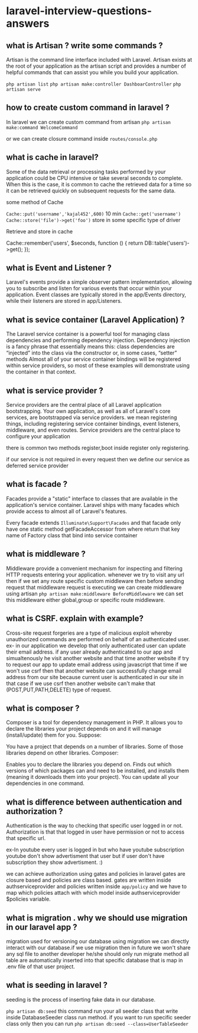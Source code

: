 # laravel-interview-questions-answers


## what is Artisan ? write some commands ?
Artisan is the command line interface included with Laravel. Artisan exists at the root of your application as the artisan script and provides a number of helpful commands that can assist you while you build your application.

`php artisan list`
`php artisan make:controller DashboarController`
`php artisan serve`

## how to create custom command in laravel ?

In laravel we can create custom command from artisan 
`php artisan make:command WelcomeCommand`

or we can create closure command inside `routes/console.php`

## what is cache in laravel?

Some of the data retrieval or processing tasks performed by your application could be CPU intensive or take several seconds to complete. When this is the case, it is common to cache the retrieved data for a time so it can be retrieved quickly on subsequent requests for the same data.

some method of Cache

`Cache::put('username','kajal452',600)` 10 min
`Cache::get('username')`
`Cache::store('file')->get('foo')` store in some specific type of driver

Retrieve and store in cache

Cache::remember('users', $seconds, function () {
    return DB::table('users')->get();
});

## what is Event and Listener ?

Laravel's events provide a simple observer pattern implementation, allowing you to subscribe and listen for various events that occur within your application. Event classes are typically stored in the app/Events directory, while their listeners are stored in app/Listeners. 

## what is sevice container (Laravel Application) ?

The Laravel service container is a powerful tool for managing class dependencies and performing dependency injection. Dependency injection is a fancy phrase that essentially means this: class dependencies are “injected” into the class via the constructor or, in some cases, “setter” methods
Almost all of your service container bindings will be registered within service providers, so most of these examples will demonstrate using the container in that context.

## what is service provider ?
Service providers are the central place of all Laravel application bootstrapping. Your own application, as well as all of Laravel's core services, are bootstrapped via service providers.
we mean registering things, including registering service container bindings, event listeners, middleware, and even routes. Service providers are the central place to configure your application

there is common two methods register,boot
inside register only registering.

if our service is not required in every request then we define our service as deferred service provider 


## what is facade ?

Facades provide a "static" interface to classes that are available in the application's service container. Laravel ships with many facades which provide access to almost all of Laravel's features.

Every facade extends `Illuminate\Support\Facades` and that facade only have one static method getFacadeAccessor from where return that key name of Factory class that bind into service container

## what is middleware ?

Middleware provide a convenient mechanism for inspecting and filtering HTTP requests entering your application.
whenever we try to visit any url then if we set any route specific custom middleware then before sending request that middleware request is executing 
we can create middleware using artisan
`php artisan make:middleware BeforeMiddleware`
we can set this middleware either global,group or specific route middleware.


## what is CSRF. explain with example?

Cross-site request forgeries are a type of malicious exploit whereby unauthorized commands are performed on behalf of an authenticated user.
ex- in our application we develop that only authenticated user can update their email address. if any user already authenticated to our app and simualtenously he visit another website and that time another website if try to request our app to update email address using javascript that time if we won't use csrf then that another website can successfully change email address from our site because current user is authenticated in our site in that case if we use csrf then another website can't make that (POST,PUT,PATH,DELETE) type of request.

## what is composer ?

Composer is a tool for dependency management in PHP. It allows you to declare the libraries your project depends on and it will manage (install/update) them for you.
Suppose:

You have a project that depends on a number of libraries.
Some of those libraries depend on other libraries.
Composer:

Enables you to declare the libraries you depend on.
Finds out which versions of which packages can and need to be installed, and installs them (meaning it downloads them into your project).
You can update all your dependencies in one command.


## what is difference between authentication and authorization ?

Authentication is the way to checking that specific user logged in or not.
Authorization is that that logged in user have permission or not to access that specific url.

ex-In youtube every user is logged in but who have youtube subscription youtube don't show advertisment that user but if user don't have subscription they show advertisment. :)

we can achieve authorization using gates and policies in laravel
gates are closure based and policies are class based.
gates are written inside authserviceprovider and policies written inside   `app/policy` and we have to map which policies attach with which model inside authserviceprovider $policies variable.


## what is migration . why we should use migration in our laravel app ?

migration used for versioning our database using migration we can directly interact with our database.if we use migration then in future we won't share any sql file to another developer he/she should only run migrate method all table are automatically inserted into that specific database that is map in .env file of that user project.


## what is seeding in laravel ?

seeding is the process of inserting fake data in our database.

`php artisan db:seed` this command run your all seeder class that write inside DatabaseSeeder class run method.
if you want to run specific seeder class only then you can run
`php artisan db:seed --class=UserTableSeeder`